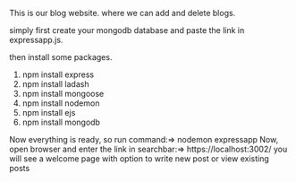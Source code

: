This is our blog website. where we can add and delete blogs.

simply first create your mongodb database and paste the link in expressapp.js.

then install some packages.
1. npm install express
2. npm install ladash
3. npm install mongoose
4. npm install nodemon
5. npm install ejs
6. npm install mongodb

Now everything is ready, so run command:=> nodemon expressapp
Now, open browser and enter the link in searchbar:=> https://localhost:3002/
you will see a welcome page with option to write new post or view existing posts

